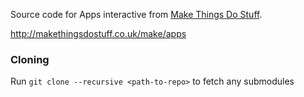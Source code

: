 Source code for Apps interactive from [Make Things Do
Stuff](http://makethingsdostuff.co.uk/).

<http://makethingsdostuff.co.uk/make/apps>

### Cloning

Run `git clone --recursive <path-to-repo>` to fetch any submodules
